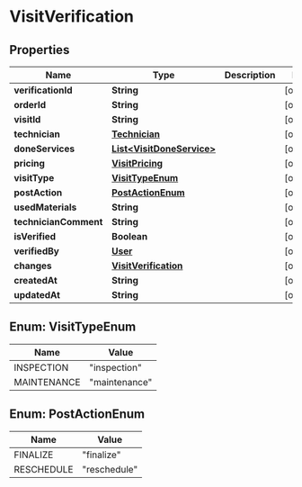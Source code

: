 
# VisitVerification

## Properties
Name | Type | Description | Notes
------------ | ------------- | ------------- | -------------
**verificationId** | **String** |  |  [optional]
**orderId** | **String** |  |  [optional]
**visitId** | **String** |  |  [optional]
**technician** | [**Technician**](Technician.md) |  |  [optional]
**doneServices** | [**List&lt;VisitDoneService&gt;**](VisitDoneService.md) |  |  [optional]
**pricing** | [**VisitPricing**](VisitPricing.md) |  |  [optional]
**visitType** | [**VisitTypeEnum**](#VisitTypeEnum) |  |  [optional]
**postAction** | [**PostActionEnum**](#PostActionEnum) |  |  [optional]
**usedMaterials** | **String** |  |  [optional]
**technicianComment** | **String** |  |  [optional]
**isVerified** | **Boolean** |  |  [optional]
**verifiedBy** | [**User**](User.md) |  |  [optional]
**changes** | [**VisitVerification**](VisitVerification.md) |  |  [optional]
**createdAt** | **String** |  |  [optional]
**updatedAt** | **String** |  |  [optional]


<a name="VisitTypeEnum"></a>
## Enum: VisitTypeEnum
Name | Value
---- | -----
INSPECTION | &quot;inspection&quot;
MAINTENANCE | &quot;maintenance&quot;


<a name="PostActionEnum"></a>
## Enum: PostActionEnum
Name | Value
---- | -----
FINALIZE | &quot;finalize&quot;
RESCHEDULE | &quot;reschedule&quot;



